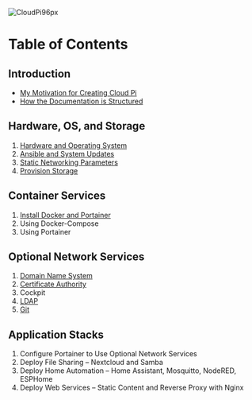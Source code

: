![CloudPi96px](https://user-images.githubusercontent.com/61114342/143794062-17bc25c9-b9d1-4450-a6e4-f67148be7a46.png)

# Table of Contents

## Introduction
* [My Motivation for Creating Cloud Pi](motivation.md)
* [How the Documentation is Structured](document-structure.md)

## Hardware, OS, and Storage
1. [Hardware and Operating System](install-hardware-os.md)
2. [Ansible and System Updates](install-ansible-and-system-updates.md)
3. [Static Networking Parameters](configure-static-ip.md)
4. [Provision Storage](provision-storage.md)

## Container Services
1. [Install Docker and Portainer](install-docker-portainer.md)
2. Using Docker-Compose
3. Using Portainer

## Optional Network Services
1. [Domain Name System](install-dns.md)
2. [Certificate Authority](configure-certificate-authority.md)
3. Cockpit
4. [LDAP](install-ldap.md)
5. [Git](deploy-git-server-stack.md)

## Application Stacks
1. Configure Portainer to Use Optional Network Services
2. Deploy File Sharing &ndash; Nextcloud and Samba
3. Deploy Home Automation &ndash; Home Assistant, Mosquitto, NodeRED, ESPHome
4. Deploy Web Services &ndash; Static Content and Reverse Proxy with Nginx
